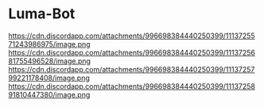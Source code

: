# Luma-Bot

https://cdn.discordapp.com/attachments/996698384440250399/1113725571243986975/image.png
https://cdn.discordapp.com/attachments/996698384440250399/1113725681755496528/image.png
https://cdn.discordapp.com/attachments/996698384440250399/1113725799221178408/image.png
https://cdn.discordapp.com/attachments/996698384440250399/1113725891810447380/image.png
